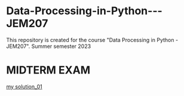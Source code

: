 # Data-Processing-in-Python---JEM207
This repository is created for the course "Data Processing in Python - JEM207". Summer semester 2023



# MIDTERM EXAM
[my solution_01]()

